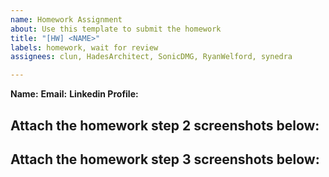 ```yaml
---
name: Homework Assignment
about: Use this template to submit the homework
title: "[HW] <NAME>"
labels: homework, wait for review
assignees: clun, HadesArchitect, SonicDMG, RyanWelford, synedra

---
```


**Name:** <NAME>
**Email:** <email>
**Linkedin Profile:** <LINK>

Attach the homework step 2 screenshots below:
-----------------------------------------

<SCREENSHOTS>
  
Attach the homework step 3 screenshots below:
-----------------------------------------

<SCREENSHOTS>